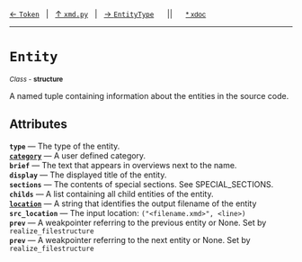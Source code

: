 [&#8592; `Token`](xmd.py--token.md)&nbsp;&nbsp;&nbsp;|&nbsp;&nbsp;&nbsp;[&#8593; `xmd.py`](xmd.py.md)&nbsp;&nbsp;&nbsp;|&nbsp;&nbsp;&nbsp;[&#8594; `EntityType`](xmd.py--entitytype.md)&nbsp;&nbsp;&nbsp;&nbsp;&nbsp;&nbsp;||&nbsp;&nbsp;&nbsp;&nbsp;&nbsp;&nbsp;<small>[\* xdoc](../xdoc/xmd.py.xmd#L24)</small>
***

# `Entity`
<small>*Class* - **structure**</small>  

A named tuple containing information about the entities in the source code.


## Attributes
**`type`** &#8213; The type of the entity.  
**[`category`](xmd.py--entity--category.md)** &#8213; A user defined category.  
**`brief`** &#8213; The text that appears in overviews next to the name.  
**`display`** &#8213; The displayed title of the entity.  
**`sections`** &#8213; The contents of special sections. See SPECIAL_SECTIONS.  
**`childs`** &#8213; A list containing all child entities of the entity.  
**[`location`](xmd.py--entity--location.md)** &#8213; A string that identifies the output filename of the entity  
**`src_location`** &#8213; The input location: `("<filename.xmd>", <line>)`  
**`prev`** &#8213; A weakpointer referring to the previous entity or None. Set by `realize_filestructure`   
**`prev`** &#8213; A weakpointer referring to the next entity or None. Set by `realize_filestructure`  
